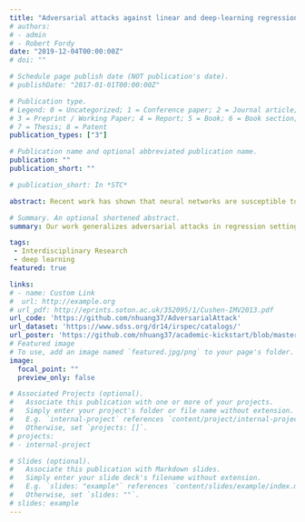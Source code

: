 ```yaml
---
title: "Adversarial attacks against linear and deep-learning regressions in astronomy"
# authors:
# - admin
# - Robert Fordy
date: "2019-12-04T00:00:00Z"
# doi: ""

# Schedule page publish date (NOT publication's date).
# publishDate: "2017-01-01T00:00:00Z"

# Publication type.
# Legend: 0 = Uncategorized; 1 = Conference paper; 2 = Journal article;
# 3 = Preprint / Working Paper; 4 = Report; 5 = Book; 6 = Book section;
# 7 = Thesis; 8 = Patent
publication_types: ["3"]

# Publication name and optional abbreviated publication name.
publication: ""
publication_short: ""

# publication_short: In *STC*

abstract: Recent work has shown that neural networks are susceptible to adversarial attacks, but what about simpler machine learning models? In this paper we investigate adversarial attacks to popular machine learning models for regressions in astronomical data. Namely, AstroNN (a Bayesian Neural Network), The Cannon (a quadratic generative model), and a simple linear regression. We suggest a few approaches to measuring the strength of an adversarial attacks that take into consideration the physical properties of the predictions. Our results suggest that generative (or causal) models are more robust to adversarial attacks than discriminative models.

# Summary. An optional shortened abstract.
summary: Our work generalizes adversarial attacks in regression settings and develops a comprehensive approach to measure attack success.

tags:
 - Interdisciplinary Research
 - deep learning
featured: true

links:
# - name: Custom Link
#  url: http://example.org
# url_pdf: http://eprints.soton.ac.uk/352095/1/Cushen-IMV2013.pdf
url_code: 'https://github.com/nhuang37/AdversarialAttack'
url_dataset: 'https://www.sdss.org/dr14/irspec/catalogs/'
url_poster: 'https://github.com/nhuang37/academic-kickstart/blob/master/static/Capstone_poster.pdf'
# Featured image
# To use, add an image named `featured.jpg/png` to your page's folder. 
image:
  focal_point: ""
  preview_only: false

# Associated Projects (optional).
#   Associate this publication with one or more of your projects.
#   Simply enter your project's folder or file name without extension.
#   E.g. `internal-project` references `content/project/internal-project/index.md`.
#   Otherwise, set `projects: []`.
# projects:
# - internal-project

# Slides (optional).
#   Associate this publication with Markdown slides.
#   Simply enter your slide deck's filename without extension.
#   E.g. `slides: "example"` references `content/slides/example/index.md`.
#   Otherwise, set `slides: ""`.
# slides: example
---
```


